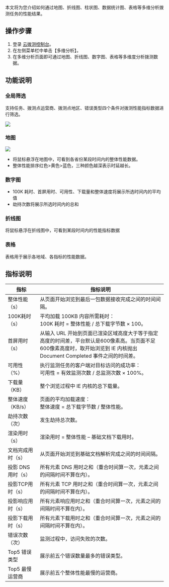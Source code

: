 本文将为您介绍如何通过地图、折线图、柱状图、数据统计图、表格等多维分析拨测任务的性能结果。

## 操作步骤

1. 登录 [云拨测控制台](https://console.cloud.tencent.com/cat)。
2. 在左侧菜单栏中单击【多维分析】。
3. 在多维分析页面即可通过地图、折线图、数字图、表格等多维度分析拨测数据。

## 功能说明

### 全局筛选

支持任务、拨测点运营商、拨测点地区、错误类型四个条件对拨测性能指标数据进行筛选。

![](https://main.qcloudimg.com/raw/b79a84195c9fb591c65aac72eab0fa4f.png)

### 地图

![](https://main.qcloudimg.com/raw/703fae3651c959ee4535bebf0d2b32ad.png)

- 将鼠标悬浮在地图中，可看到各省份某段时间内的整体性能数据。
- 整体性能排序红色>黄色>蓝色，三种颜色越深表示时延越长。

### 数字图

- 100K 耗时、首屏用时、可用性、下载量和整体速度将展示所选时间内的平均值
- 劫持次数将展示所选时间内的总和

### 折线图
将鼠标悬浮在折线图中，可看到某段时间内的性能指标数据

### 表格
表格用于展示各地域、各指标的性能数据。

## 指标说明

| 指标               | 指标说明                                                     |
| ------------------ | ------------------------------------------------------------ |
| 整体性能（s）      | 从页面开始浏览到最后一包数据接收完成之间的时间间隔。          |
| 100K耗时（s）      | 平均加载 100KB 内容所需耗时：<br>100K 耗时 = 整体性能 / 总下载字节数 × 100。 |
| 首屏用时（s）      | 从输入 URL 开始到页面已渲染区域高度大于等于指定高度的时间差，平台默认是600像素高。当页面不足600像素高度时，取开始浏览到 IE 内核抛出 Document Completed 事件之间的时间差。 |
| 可用性（%）        | 执行监测任务的客户端对目标访问的成功率：<br>可用性 = 有效监测次数 / 总监测次数 × 100%。 |
| 下载量（KB）       | 整个浏览过程中 IE 内核的总下载量。                               |
| 整体速度（KB/s）   | 页面的平均加载速度：<br>整体速度 = 总下载字节数 / 整体性能。          |
| 劫持次数（次）     | 发生劫持总次数。                                               |
| 渲染用时 （s）     | 渲染用时 = 整体性能 – 基础文档下载用时。                       |
| 文档完成用时（s）  | 从页面开始浏览到基础文档解析完成之间的时间间隔。               |
| 投影 DNS 用时（s） | 所有元素 DNS 用时之和（重合时间算一次，元素之间的间隔时间不算在内）。 |
| 投影TCP用时（s）   | 所有元素 TCP 用时之和（重合时间算一次，元素之间的间隔时间不算在内）。 |
| 投影响应用时（s）  | 所有元素响应用时之和（重合时间算一次，元素之间的间隔时间不算在内）。 |
| 投影下载用时（s）  | 所有元素下载用时之和（重合时间算一次，元素之间的间隔时间不算在内）。 |
| 错误次数（次）     | 监测过程中，访问失败的次数。                                   |
| Top5 错误类型      | 展示前五个错误数量最多的错误类型。                             |
| Top5 最慢运营商    | 展示前五个整体性能最慢的运营商。                               |

